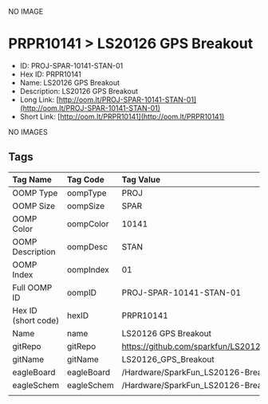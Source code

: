 


  
NO IMAGE  
# PRPR10141 > LS20126 GPS Breakout

- ID: PROJ-SPAR-10141-STAN-01
- Hex ID: PRPR10141
- Name: LS20126 GPS Breakout
- Description: LS20126 GPS Breakout
- Long Link: [http://oom.lt/PROJ-SPAR-10141-STAN-01](http://oom.lt/PROJ-SPAR-10141-STAN-01)
- Short Link: [http://oom.lt/PRPR10141](http://oom.lt/PRPR10141)
  
NO IMAGES  
## Tags
  

|Tag Name|Tag Code|Tag Value|
| :--- | :--- | :--- |
|OOMP Type|oompType|PROJ|
|OOMP Size|oompSize|SPAR|
|OOMP Color|oompColor|10141|
|OOMP Description|oompDesc|STAN|
|OOMP Index|oompIndex|01|
|Full OOMP ID|oompID|PROJ-SPAR-10141-STAN-01|
|Hex ID (short code)|hexID|PRPR10141|
|Name|name|LS20126 GPS Breakout|
|gitRepo|gitRepo|https://github.com/sparkfun/LS20126_GPS_Breakout|
|gitName|gitName|LS20126_GPS_Breakout|
|eagleBoard|eagleBoard|/Hardware/SparkFun_LS20126-Breakout-v11.brd|
|eagleSchem|eagleSchem|/Hardware/SparkFun_LS20126-Breakout-v11.sch|
||||
